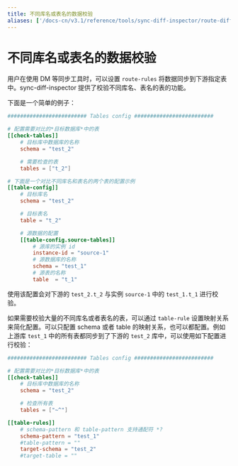 ```yaml
---
title: 不同库名或表名的数据校验
aliases: ['/docs-cn/v3.1/reference/tools/sync-diff-inspector/route-diff/']
---
```


# 不同库名或表名的数据校验

用户在使用 DM 等同步工具时，可以设置 `route-rules` 将数据同步到下游指定表中。sync-diff-inspector 提供了校验不同库名、表名的表的功能。

下面是一个简单的例子：

```toml
######################### Tables config #########################

# 配置需要对比的*目标数据库*中的表
[[check-tables]]
    # 目标库中数据库的名称
    schema = "test_2"

    # 需要检查的表
    tables = ["t_2"]

# 下面是一个对比不同库名和表名的两个表的配置示例
[[table-config]]
    # 目标库名
    schema = "test_2"

    # 目标表名
    table = "t_2"

    # 源数据的配置
    [[table-config.source-tables]]
        # 源库的实例 id
        instance-id = "source-1"
        # 源数据库的名称
        schema = "test_1"
        # 源表的名称
        table  = "t_1"
```

使用该配置会对下游的 `test_2.t_2` 与实例 `source-1` 中的 `test_1.t_1` 进行校验。

如果需要校验大量的不同库名或者表名的表，可以通过 `table-rule` 设置映射关系来简化配置。可以只配置 schema 或者 table 的映射关系，也可以都配置。例如上游库 `test_1` 中的所有表都同步到了下游的 `test_2` 库中，可以使用如下配置进行校验：

```toml
######################### Tables config #########################

# 配置需要对比的*目标数据库*中的表
[[check-tables]]
    # 目标库中数据库的名称
    schema = "test_2"

    # 检查所有表
    tables = ["~^"]

[[table-rules]]
    # schema-pattern 和 table-pattern 支持通配符 *?
    schema-pattern = "test_1"
    #table-pattern = ""
    target-schema = "test_2"
    #target-table = ""
```
